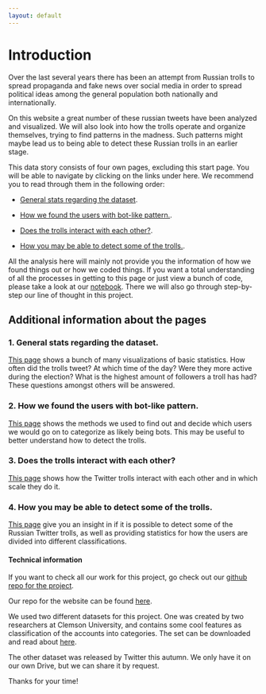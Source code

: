 ```yaml
---
layout: default
---
```


# Introduction
Over the last several years there has been an attempt from Russian trolls to spread propaganda and fake news over social media in order to spread political ideas among the general population both nationally and internationally.

On this website a great number of these russian tweets have been analyzed and visualized. We will also look into how the trolls operate and organize themselves, trying to find patterns in the madness. Such patterns might maybe lead us to being able to detect these Russian trolls in an earlier stage.

This data story consists of four own pages, excluding this start page. You will be able to navigate by clicking on the links under here. We recommend you to read through them in the following order:

- [General stats regarding the dataset](./generalstats.html).

- [How we found the users with bot-like pattern.](./botdeciding.html).

- [Does the trolls interact with each other?](./interact.html).

- [How you may be able to detect some of the trolls.](./userdetect.html).

All the analysis here will mainly not provide you the information of how we found things out or how we coded things. If you want a total understanding of all the processes in getting to this page or just view a bunch of code, please take a look at our [notebook](Insertlink).
There we will also go through step-by-step our line of thought in this project.

## Additional information about the pages

### 1. General stats regarding the dataset.
[This page](./generalstats.html) shows a bunch of many visualizations of basic statistics. 
How often did the trolls tweet? At which time of the day? Were they more active during the election? What is the highest amount of followers a troll has had?
These questions amongst others will be answered.

### 2. How we found the users with bot-like pattern.
[This page](./botdeciding.html) shows the methods we used to find out and decide which users we would go on to categorize as likely being bots. This may be useful to better understand how to detect the trolls. 

### 3. Does the trolls interact with each other?
[This page](./interact.html) shows how the Twitter trolls interact with each other and in which scale they do it. 

### 4. How you may be able to detect some of the trolls.
[This page](./userdetect.html) give you an insight in if it is possible to detect some of the Russian Twitter trolls, as well as providing statistics for how the users are divided into different classifications.


#### Technical information

If you want to check all our work for this project, go check out our 
[ github repo for the project](https://github.com/haakonms/ADAproject).

Our repo for the website can be found [here](https://github.com/haakonms/ADAwebsite).

We used two different datasets for this project. One was created by two researchers at Clemson University, and contains some cool features as classification of the accounts into categories. The set can be downloaded and read about [here](https://www.kaggle.com/fivethirtyeight/russian-troll-tweets).

The other dataset was released by Twitter this autumn. We only have it on our own Drive, but we can share it by request.

Thanks for your time!